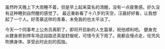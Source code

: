 虽然昨天晚上下大雨睡不着，但是早上起来莫名的清醒，没有一点疲惫感。好久没有这种睡到自然醒的感觉了。
最近重新看了十八岁的天空，汪晨好好看，让我想起了一个人。好羡慕这样的青春，未免我的也太平淡了。

今天一个同事考上公务员离职了，即将开启新的人生篇章，祝他顺利吧。
健身完从健身房到停车场这段路还真是舒服呢，可惜今天下雨了。我都会慢点走，任凭风吹拂身体。享受此时此刻的孤独。
